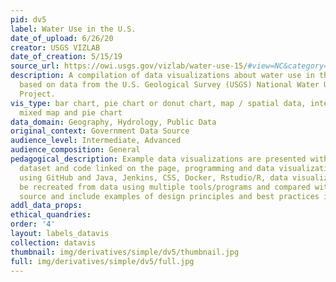 ```yaml
---
pid: dv5
label: Water Use in the U.S.
date_of_upload: 6/26/20
creator: USGS VIZLAB
date_of_creation: 5/15/19
source_url: https://owi.usgs.gov/vizlab/water-use-15/#view=NC&category=thermoelectric
description: A compilation of data visualizations about water use in the U.S. in 2015,
  based on data from the U.S. Geological Survey (USGS) National Water Use Science
  Project.
vis_type: bar chart, pie chart or donut chart, map / spatial data, interactive quiz;
  mixed map and pie chart
data_domain: Geography, Hydrology, Public Data
original_context: Government Data Source
audience_level: Intermediate, Advanced
audience_composition: General
pedagogical_description: Example data visualizations are presented with corresponding
  dataset and code linked on the page, programming and data visualizations created
  using GitHub and Java, Jenkins, CSS, Docker, Rstudio/R, data visualizations can
  be recreated from data using multiple tools/programs and compared with original
  source and include examples of design principles and best practices in use.
addl_data_props: 
ethical_quandries: 
order: '4'
layout: labels_datavis
collection: datavis
thumbnail: img/derivatives/simple/dv5/thumbnail.jpg
full: img/derivatives/simple/dv5/full.jpg
---
```

